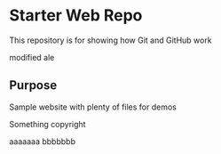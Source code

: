 # Starter Web Repo

This repository is for showing how Git and GitHub work

modified
ale

## Purpose

Sample website with plenty of files for demos

Something copyright

aaaaaaa
bbbbbbb
